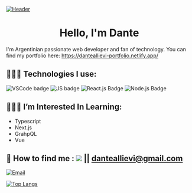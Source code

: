 [![Header](https://source.unsplash.com/hbb6GkG6p9M/1000x200)](https://danteallievi.github.io)

<h1 align="center"> Hello, I'm Dante </h1>

I'm Argentinian passionate web developer and fan of technology. You can find my portfolio here: https://danteallievi-portfolio.netlify.app/

## 👨🏽‍💻 Technologies I use:

![VSCode badge](https://img.shields.io/badge/IDE-VSCode-blue?style=flat&logo=Visual-Studio-Code&logoColor=blue)&nbsp;![JS badge](https://img.shields.io/badge/Code-Javascript-blue?style=flat&logo=javascript)&nbsp;![React.js Badge](https://img.shields.io/badge/Code-React.js-blue?style=flat&logo=react)&nbsp;![Node.js Badge](https://img.shields.io/badge/Code-node.js-blue?style=flat&logo=node.js)

## 👨🏽‍🎓 I’m Interested In Learning:<br>

- Typescript
- Next.js
- GrahpQL
- Vue

## 📧 How to find me : <a href="https://www.linkedin.com/in/dante-allievi-3907291b2/"> <img src="https://img.shields.io/badge/LinkedIn-gray?style=flat&logo=linkedin&logoColor=white)"/></a> || [danteallievi@gmail.com](mailto:danteallievi@gmail.com)



<a href="mailto:danteallievi@gmail.com"><img alt="Email" src="https://img.shields.io/badge/Email-danteallievi@gmail.com-blue?style=flat-square&logo=gmail"></a>


[![Top Langs](https://github-readme-stats.vercel.app/api/top-langs/?username=danteallievi&layout=compact&theme=dracula)](#)
